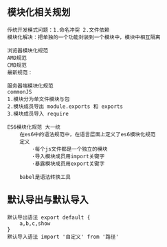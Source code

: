 ## 模块化相关规划
    传统开发模式问题：1.命名冲突 2.文件依赖
    模块化解决：把单独的一个功能封装到一个模块中，模块中相互隔离

    浏览器模块化规范
    AMD规范
    CMD规范
    最新规范：

    服务器端模块化规范
    commonJS
    1.模块分为单文件模块与包
    2.模块成员导出 module.exports 和 exports
    3.模块成员导入 require

    ES6模块化规范 大一统
        在es6中的语法规范中，在语言层面上定义了es6模块化规范
        定义
            ·每个js文件都是一个独立的模块
            ·导入模块成员用import关键字
            ·暴露模块成员用export关键字
        
        babel是语法转换工具

## 默认导出与默认导入
    默认导出语法 export default {
        a,b,c,show
    }
    默认导入语法 import '自定义' from '路径'
    